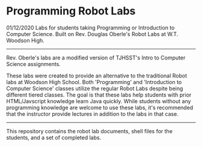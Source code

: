 # Programming Robot Labs
01/12/2020
Labs for students taking Programming or Introduction to Computer Science. Built on Rev. Douglas Oberle's Robot Labs at W.T. Woodson High.
___
Rev. Oberle's labs are a modified version of TJHSST's Intro to Computer Science assignments.

These labs were created to provide an alternative to the traditional Robot labs at Woodson High School. Both 'Programming' and 'Introduction to Computer Science' classes utilize the regular Robot Labs despite being different tiered classes. The goal is that these labs help students with prior HTML/Javscript knowledge learn Java quickly. While students without any programming knowledge are welcome to use these labs, it's recommended that the instructor provide lectures in addition to the labs in that case.
___

This repository contains the robot lab documents, shell files for the students, and a set of completed labs.